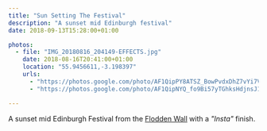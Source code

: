 ```yaml
---
title: "Sun Setting The Festival"
description: "A sunset mid Edinburgh festival"
date: 2018-09-13T15:28:00+01:00

photos:
  - file: "IMG_20180816_204149-EFFECTS.jpg"
    date: 2018-08-16T20:41:00+01:00
    location: "55.9456611,-3.198397"
    urls:
      - "https://photos.google.com/photo/AF1QipPY8ATSZ_BowPvdxDhZ7vYi7ViT6UZ4oqsFw0Ko"
      - "https://photos.google.com/photo/AF1QipNYQ_fo9Bi57yTGhksHdjnsJ1j2SoN5QSeTdEQO"

---
```


A sunset mid Edinburgh Festival from the [Flodden Wall](https://en.wikipedia.org/wiki/Edinburgh_town_walls#Flodden_Wall) with a <i>"Insta"</i> finish.
